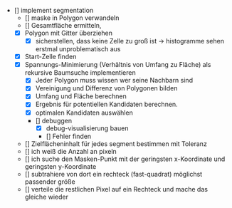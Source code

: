 - [] implement segmentation
    - [] maske in Polygon verwandeln
    - [] Gesamtfläche ermitteln,
    - [x] Polygon mit Gitter überziehen
        - [x] sicherstellen, dass keine Zelle zu groß ist -> histogramme sehen erstmal unproblematisch aus
    - [x] Start-Zelle finden
    - [x] Spannungs-Minimierung (Verhältnis von Umfang zu Fläche) als rekursive Baumsuche implementieren
        - [x] Jeder Polygon muss wissen wer seine Nachbarn sind
        - [x] Vereinigung und Differenz von Polygonen bilden
        - [x] Umfang und Fläche berechnen
        - [x] Ergebnis für potentiellen Kandidaten berechnen.
        - [x] optimalen Kandidaten auswählen
        - [] debuggen
            - [x] debug-visualisierung bauen
            - [] Fehler finden
    - [] Zielflächeninhalt für jedes segment bestimmen mit Toleranz
    - [] ich weiß die Anzahl an pixeln
    - [] ich suche den Masken-Punkt mit der geringsten x-Koordinate und geringsten y-Koordinate
    - [] subtrahiere von dort ein rechteck (fast-quadrat) möglichst passender größe
    - [] verteile die restlichen Pixel auf ein Rechteck und mache das gleiche wieder
